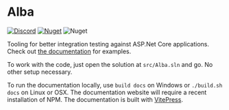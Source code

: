 # Alba

[![Discord](https://img.shields.io/discord/1074998995086225460?color=blue&label=Chat%20on%20Discord)](https://discord.com/channels/1074998995086225460/1074999122869882952)
[![Nuget](https://img.shields.io/nuget/v/alba)](https://www.nuget.org/packages/Alba/)
![Nuget](https://img.shields.io/nuget/dt/alba)

Tooling for better integration testing against ASP.Net Core applications. Check out [the documentation](https://jasperfx.github.io/alba) for examples.

To work with the code, just open the solution at `src/Alba.sln` and go. No other setup necessary.

To run the documentation locally, use `build docs` on Windows or `./build.sh docs` on Linux or OSX. The documentation website will require
a recent installation of NPM. The documentation is built with [VitePress](https://vitepress.vuejs.org/).



